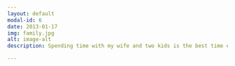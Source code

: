 ```yaml
---
layout: default
modal-id: 6
date: 2013-01-17
img: family.jpg
alt: image-alt
description: Spending time with my wife and two kids is the best time ever

---
```

